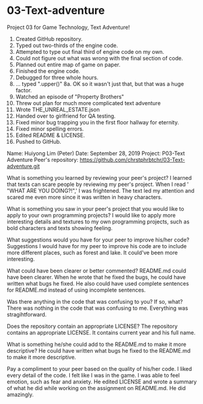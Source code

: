 # 03-Text-adventure
Project 03 for Game Technology, Text Adventure!

1. Created GitHub repository.
2. Typed out two-thirds of the engine code.
3. Attempted to type out final third of engine code on my own.
4. Could not figure out what was wrong with the final section of code.
5. Planned out entire map of game on paper.
6. Finished the engine code.
7. Debugged for three whole hours.
8. ... typed ".upper()"
    8a. OK so it wasn't just that, but that was a huge factor.
9. Watched an episode of "Property Brothers"
10. Threw out plan for much more complicated text adventure
11. Wrote THE_UNREAL_ESTATE.json
12. Handed over to girlfriend for QA testing.
13. Fixed minor bug trapping you in the first floor hallway for eternity.
14. Fixed minor spelling errors.
15. Edited README & LICENSE.
16. Pushed to GitHub.

Name: Huiyong Lim (Peter)
Date: September 28, 2019
Project: P03-Text Adventure
Peer's repository: https://github.com/chrstphrbtchr/03-Text-adventure.git  



What is something you learned by reviewing your peer's project?
I learned that texts can scare people by reviewing my peer's project. When I read ' "WHAT ARE YOU DOING?!",' I was frightened. The text led my attention and scared me even more since it was written in heavy characters. 
 

What is something you saw in your peer's project that you would like to apply to your own programming projects?
I would like to apply more interesting details and textures to my own programming projects, such as bold characters and texts showing feeling.   

What suggestions would you have for your peer to improve his/her code?
Suggestions I would have for my peer to improve his code are to include more different places, such as forest and lake. It could've been more interesting. 
 

What could have been clearer or better commented?
README.md could have been clearer. When he wrote that he fixed the bugs, he could have written what bugs he fixed. He also could have used complete sentences for README.md instead of using incomplete sentences.  
 

Was there anything in the code that was confusing to you? If so, what?
There was nothing in the code that was confusing to me. Everything was stragihtforward. 
 

Does the repository contain an appropriate LICENSE?
The repository contains an appropriate LICENSE. It contains current year and his full name. 
 

What is something he/she could add to the README.md to make it more descriptive?
He could have written what bugs he fixed to the README.md to make it more descriptive. 
 

Pay a compliment to your peer based on the quality of his/her code.
I liked every detail of the code. I felt like I was in the game. I was able to feel emotion, such as fear and anxiety. He edited LICENSE and wrote a summary of what he did while working on the assignment on README.md. He did amazingly.  
